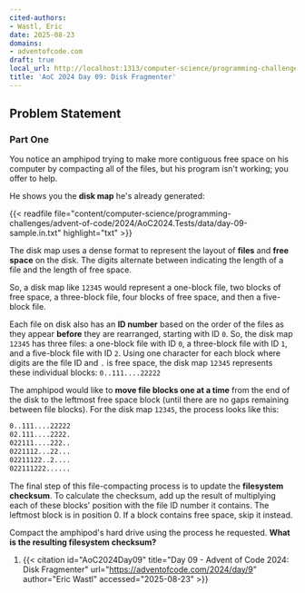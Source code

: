 ```yaml
---
cited-authors:
- Wastl, Eric
date: 2025-08-23
domains:
- adventofcode.com
draft: true
local_url: http://localhost:1313/computer-science/programming-challenges/advent-of-code/2024/AoC2024/09-disk-fragmenter/09-disk-fragmenter/
title: 'AoC 2024 Day 09: Disk Fragmenter'
---
```


## Problem Statement

### Part One

You notice an amphipod trying to make more contiguous free space on his computer
by compacting all of the files, but his program isn't working; you offer to
help.

He shows you the **disk map** he's already generated:

{{< readfile
  file="content/computer-science/programming-challenges/advent-of-code/2024/AoC2024.Tests/data/day-09-sample.in.txt"
  highlight="txt" >}}

The disk map uses a dense format to represent the layout of **files** and **free
space** on the disk. The digits alternate between indicating the length of a
file and the length of free space.

So, a disk map like `12345` would represent a one-block file, two blocks of free
space, a three-block file, four blocks of free space, and then a five-block
file.

Each file on disk also has an **ID number** based on the order of the files as
they appear **before** they are rearranged, starting with ID `0`. So, the disk
map `12345` has three files: a one-block file with ID `0`, a three-block file
with ID `1`, and a five-block file with ID `2`. Using one character for each
block where digits are the file ID and `.` is free space, the disk map `12345`
represents these individual blocks: `0..111....22222`

The amphipod would like to **move file blocks one at a time** from the end of
the disk to the leftmost free space block (until there are no gaps remaining
between file blocks). For the disk map `12345`, the process looks like this:

```txt
0..111....22222
02.111....2222.
022111....222..
0221112...22...
02211122..2....
022111222......
```

The final step of this file-compacting process is to update the **filesystem
checksum**. To calculate the checksum, add up the result of multiplying each of
these blocks' position with the file ID number it contains. The leftmost block
is in position 0. If a block contains free space, skip it instead.

Compact the amphipod's hard drive using the process he requested. **What is the
resulting filesystem checksum?**

1. {{< citation
  id="AoC2024Day09"
  title="Day 09 - Advent of Code 2024: Disk Fragmenter"
  url="https://adventofcode.com/2024/day/9"
  author="Eric Wastl"
  accessed="2025-08-23" >}}
